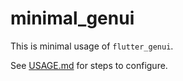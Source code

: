 # minimal_genui

This is minimal usage of `flutter_genui`.

See
[USAGE.md](https://github.com/flutter/genui/blob/main/doc/USAGE.md)
for steps to configure.
